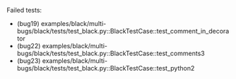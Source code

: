 Failed tests:
  - (bug19) examples/black/multi-bugs/black/tests/test_black.py::BlackTestCase::test_comment_in_decorator
  - (bug22) examples/black/multi-bugs/black/tests/test_black.py::BlackTestCase::test_comments3
  - (bug23) examples/black/multi-bugs/black/tests/test_black.py::BlackTestCase::test_python2
